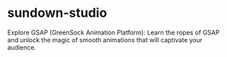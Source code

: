 # sundown-studio
Explore GSAP (GreenSock Animation Platform): Learn the ropes of GSAP and unlock the magic of smooth animations that will captivate your audience.
